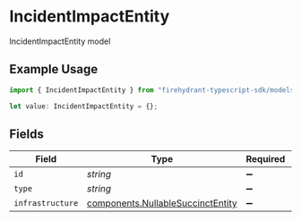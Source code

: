 # IncidentImpactEntity

IncidentImpactEntity model

## Example Usage

```typescript
import { IncidentImpactEntity } from "firehydrant-typescript-sdk/models/components";

let value: IncidentImpactEntity = {};
```

## Fields

| Field                                                                                  | Type                                                                                   | Required                                                                               | Description                                                                            |
| -------------------------------------------------------------------------------------- | -------------------------------------------------------------------------------------- | -------------------------------------------------------------------------------------- | -------------------------------------------------------------------------------------- |
| `id`                                                                                   | *string*                                                                               | :heavy_minus_sign:                                                                     | N/A                                                                                    |
| `type`                                                                                 | *string*                                                                               | :heavy_minus_sign:                                                                     | N/A                                                                                    |
| `infrastructure`                                                                       | [components.NullableSuccinctEntity](../../models/components/nullablesuccinctentity.md) | :heavy_minus_sign:                                                                     | N/A                                                                                    |